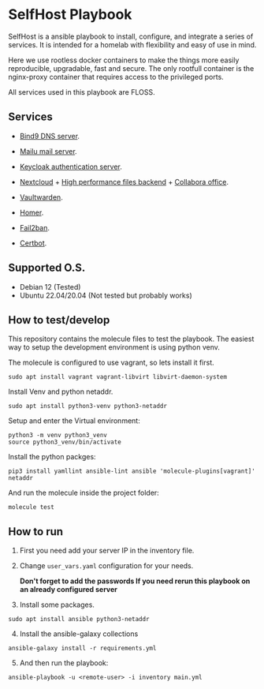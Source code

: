 ﻿# SelfHost Playbook

SelfHost is a ansible playbook to install, configure, and integrate a series of services. It is intended for a homelab with flexibility and easy of use in mind.

Here we use rootless docker containers to make the things more easily reproducible, upgradable, fast and secure. The only rootfull container is the nginx-proxy container that requires access to the privileged ports.

All services used in this playbook are FLOSS.

## Services

- [Bind9 DNS server](https://www.isc.org/bind/).

- [Mailu mail server](https://github.com/Mailu/Mailu).

- [Keycloak authentication server](https://www.keycloak.org/).

- [Nextcloud](https://nextcloud.com/) + [High performance files backend](https://github.com/nextcloud/notify_push) + [Collabora office](https://github.com/CollaboraOnline/online).

- [Vaultwarden](https://github.com/dani-garcia/vaultwarden).

- [Homer](https://github.com/bastienwirtz/homer).

- [Fail2ban](https://github.com/fail2ban/fail2ban).

- [Certbot](https://certbot.eff.org/).

## Supported O.S.

- Debian 12 (Tested)
- Ubuntu 22.04/20.04 (Not tested but probably works)

## How to test/develop

This repository contains the molecule files to test the playbook. The easiest way to setup the development environment is using python venv.

The molecule is configured to use vagrant, so lets install it first.

```Console
sudo apt install vagrant vagrant-libvirt libvirt-daemon-system
```

Install Venv and python netaddr.

```Console
sudo apt install python3-venv python3-netaddr
```

Setup and enter the Virtual environment:

```Console
python3 -m venv python3_venv
source python3_venv/bin/activate
```

Install the python packges:

```Console
pip3 install yamllint ansible-lint ansible 'molecule-plugins[vagrant]' netaddr
```

And run the molecule inside the project folder:

```Console
molecule test
```

## How to run

1. First you need add your server IP in the inventory file.

2. Change `user_vars.yaml` configuration for your needs.

   **Don't forget to add the passwords If you need rerun this playbook on an already configured server**

3. Install some packages.

```Console
sudo apt install ansible python3-netaddr
```

4. Install the ansible-galaxy collections

```Console
ansible-galaxy install -r requirements.yml
```

5. And then run the playbook:

```Console
ansible-playbook -u <remote-user> -i inventory main.yml
```
